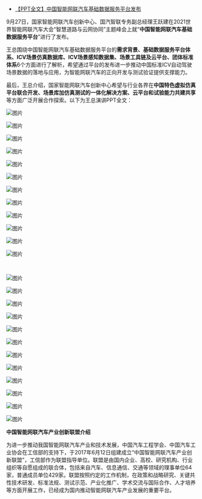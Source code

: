 - [【PPT全文】中国智能网联汽车基础数据服务平台发布](https://mp.weixin.qq.com/s/IoNc0dLnUcuo-Jmws5j3Mw)

9月27日，国家智能网联汽车创新中心、国汽智联专务副总经理王跃建在2021世界智能网联汽车大会“智慧道路与云网协同”主题峰会上就“**中国智能网联汽车基础数据服务平台**”进行了发布。

王总围绕中国智能网联汽车基础数据服务平台的**需求背景、基础数据服务平台体系、ICV场景仿真数据库、ICV场景感知数据集、场景工具链及云平台、团体标准体系**6个方面进行了解析，希望通过平台的发布进一步推动中国标准ICV自动驾驶场景数据的落地与应用，为智能网联汽车的正向开发与测试验证提供支撑能力。

最后，王总介绍，国家智能网联汽车创新中心希望与行业各界在**中国特色虚拟仿真平台联合开发、场景库加仿真测试的一体化解决方案、云平台和试验能力共建共享**等方面广泛开展合作探索。以下为王总演讲PPT全文：



![图片](https://mmbiz.qpic.cn/mmbiz_png/ibS3C6Cb84QTmicpO2ZP0N4Y1Vb3WoFULuRCrUriay0yFMDBhV0zE8CvCrkSeNMtJlUCb5Y5Jw2FkD03Qrs6t52NQ/640?wx_fmt=png&tp=webp&wxfrom=5&wx_lazy=1&wx_co=1)



![图片](https://mmbiz.qpic.cn/mmbiz_png/ibS3C6Cb84QTmicpO2ZP0N4Y1Vb3WoFULukicgTnbPiaTooNrMrJfib4wGiahhRN285WWHLlvHR6H6q3hgL5acJIow1g/640?wx_fmt=png&tp=webp&wxfrom=5&wx_lazy=1&wx_co=1)



![图片](https://mmbiz.qpic.cn/mmbiz_png/ibS3C6Cb84QTmicpO2ZP0N4Y1Vb3WoFULueIyNW0XQxLG5vLqAFicFFgfnAXyGMTfUTATIaia2F1deWDYEuf0TGuPA/640?wx_fmt=png&tp=webp&wxfrom=5&wx_lazy=1&wx_co=1)



![图片](https://mmbiz.qpic.cn/mmbiz_png/ibS3C6Cb84QTmicpO2ZP0N4Y1Vb3WoFULuIHq2vNC88TDLRT6QIhf6icLzBpgesYhiaiakhaaE5TtdWBYC3zAKiaSTCA/640?wx_fmt=png&tp=webp&wxfrom=5&wx_lazy=1&wx_co=1)



![图片](https://mmbiz.qpic.cn/mmbiz_png/ibS3C6Cb84QTmicpO2ZP0N4Y1Vb3WoFULu9qFbzKVvboplolFia2dVjKgvJibJg6TXfVwg1XUa34T63pADdE230Nnw/640?wx_fmt=png&tp=webp&wxfrom=5&wx_lazy=1&wx_co=1)



![图片](https://mmbiz.qpic.cn/mmbiz_png/ibS3C6Cb84QTmicpO2ZP0N4Y1Vb3WoFULuj6o5naudKDarKdRpHalH0kG0M7vCJHIIFvgmEMa2iawZwjKX0KVxhGA/640?wx_fmt=png&tp=webp&wxfrom=5&wx_lazy=1&wx_co=1)



![图片](https://mmbiz.qpic.cn/mmbiz_png/ibS3C6Cb84QTmicpO2ZP0N4Y1Vb3WoFULufZia9CE0miaFVM5iaYlguSMKGfaFy6a5AYnKEhibXskN6dhAnQQ3QS1lHg/640?wx_fmt=png&tp=webp&wxfrom=5&wx_lazy=1&wx_co=1)



![图片](https://mmbiz.qpic.cn/mmbiz_png/ibS3C6Cb84QTmicpO2ZP0N4Y1Vb3WoFULugBa9Fb3S0SO6EVPPRdht6ysySIOkcBugncibhNMnen7galavQ734RLA/640?wx_fmt=png&tp=webp&wxfrom=5&wx_lazy=1&wx_co=1)



![图片](https://mmbiz.qpic.cn/mmbiz_png/ibS3C6Cb84QTmicpO2ZP0N4Y1Vb3WoFULu9PWia6sHiaCD4Gw8y7gFLP134d7LuSbuDdR2qLXUrzumZtAF1qCyLWqQ/640?wx_fmt=png&tp=webp&wxfrom=5&wx_lazy=1&wx_co=1)



![图片](https://mmbiz.qpic.cn/mmbiz_png/ibS3C6Cb84QTmicpO2ZP0N4Y1Vb3WoFULuj3bl3zUpoZdW81uFtRKQOeFILPjk27JBpqEJicPZoJjks3uwcibULdpQ/640?wx_fmt=png&tp=webp&wxfrom=5&wx_lazy=1&wx_co=1)



![图片](https://mmbiz.qpic.cn/mmbiz_png/ibS3C6Cb84QTmicpO2ZP0N4Y1Vb3WoFULuJBjOZw1qbqfo8jibSxic92fRWZq4Mryic2jtT6SanXSD3TnJJeDjDW62g/640?wx_fmt=png&tp=webp&wxfrom=5&wx_lazy=1&wx_co=1)



![图片](https://mmbiz.qpic.cn/mmbiz_png/ibS3C6Cb84QTmicpO2ZP0N4Y1Vb3WoFULuJuRMfg8suLt4R0hmcXn5DrJJqsxicDwiapPtUB0cjVzS7kBLh4wF1XDQ/640?wx_fmt=png&tp=webp&wxfrom=5&wx_lazy=1&wx_co=1)



![图片](data:image/gif;base64,iVBORw0KGgoAAAANSUhEUgAAAAEAAAABCAYAAAAfFcSJAAAADUlEQVQImWNgYGBgAAAABQABh6FO1AAAAABJRU5ErkJggg==)



![图片](data:image/gif;base64,iVBORw0KGgoAAAANSUhEUgAAAAEAAAABCAYAAAAfFcSJAAAADUlEQVQImWNgYGBgAAAABQABh6FO1AAAAABJRU5ErkJggg==)



![图片](https://mmbiz.qpic.cn/mmbiz_png/ibS3C6Cb84QTmicpO2ZP0N4Y1Vb3WoFULuMLbboZcK9yurqoTJRCuibiaPSwpbCic0wUQVGmkxbJCUVLqMTQWlzBWgg/640?wx_fmt=png&tp=webp&wxfrom=5&wx_lazy=1&wx_co=1)



![图片](https://mmbiz.qpic.cn/mmbiz_png/ibS3C6Cb84QTmicpO2ZP0N4Y1Vb3WoFULu7f4RfjdLK3icfia18gHkFFcBp8nMgKTpdaSqUsAr0X0I5Or0j7qdjLIg/640?wx_fmt=png&tp=webp&wxfrom=5&wx_lazy=1&wx_co=1)



![图片](https://mmbiz.qpic.cn/mmbiz_png/ibS3C6Cb84QTmicpO2ZP0N4Y1Vb3WoFULu6Ty3hWC2effKYd8pRXSFPOEGzu0AGVvf0KYTpPpS1bIIr8WQGRlEpg/640?wx_fmt=png&tp=webp&wxfrom=5&wx_lazy=1&wx_co=1)



![图片](https://mmbiz.qpic.cn/mmbiz_png/ibS3C6Cb84QTmicpO2ZP0N4Y1Vb3WoFULuJKNnx7rJ9fjEXMicFv3VOibbedPGDSjt56BWVeIPI5HS6iaiannnBNBTnQ/640?wx_fmt=png&tp=webp&wxfrom=5&wx_lazy=1&wx_co=1)



![图片](https://mmbiz.qpic.cn/mmbiz_png/ibS3C6Cb84QTmicpO2ZP0N4Y1Vb3WoFULu4jN5icbNT1WqUrQDaDMlQ4cgSOW5zFWuD6a4wbnFicIAj888j6eCs74g/640?wx_fmt=png&tp=webp&wxfrom=5&wx_lazy=1&wx_co=1)



![图片](https://mmbiz.qpic.cn/mmbiz_png/ibS3C6Cb84QTmicpO2ZP0N4Y1Vb3WoFULuWic2JJ0tNLYBvLTOW1TibSNlj3wMP7WCibicgvqGWNI9TsXwkyHibeK2XGg/640?wx_fmt=png&tp=webp&wxfrom=5&wx_lazy=1&wx_co=1)



![图片](https://mmbiz.qpic.cn/mmbiz_png/ibS3C6Cb84QTmicpO2ZP0N4Y1Vb3WoFULuY9vsSFoqOFVniarrJXs6G9FWNjViczbicZuIfciaiaFm8u8TTIk4s5icHoag/640?wx_fmt=png&tp=webp&wxfrom=5&wx_lazy=1&wx_co=1)



![图片](https://mmbiz.qpic.cn/mmbiz_png/ibS3C6Cb84QTmicpO2ZP0N4Y1Vb3WoFULu6Nsl3JmVk5kMhwibWUzIoUXJicbCR5yKloUWics89vic0KCFAjaEIr5icVg/640?wx_fmt=png&tp=webp&wxfrom=5&wx_lazy=1&wx_co=1)



![图片](https://mmbiz.qpic.cn/mmbiz_png/ibS3C6Cb84QTmicpO2ZP0N4Y1Vb3WoFULuLCPEaCYk6ujwRqx2iccLOHgKMibPbTZc6KiayXExyicS0lJ9BUVKmfU1kg/640?wx_fmt=png&tp=webp&wxfrom=5&wx_lazy=1&wx_co=1)



![图片](https://mmbiz.qpic.cn/mmbiz_png/ibS3C6Cb84QTmicpO2ZP0N4Y1Vb3WoFULu7gic3Q1TjYddR3UhmGq4EVRYH7CfPTuOxKkFo9h9v9zwSjFqQbPic7tQ/640?wx_fmt=png&tp=webp&wxfrom=5&wx_lazy=1&wx_co=1)



![图片](https://mmbiz.qpic.cn/mmbiz_png/ibS3C6Cb84QTmicpO2ZP0N4Y1Vb3WoFULufmGRubDyNapLo6zqKd1eyGQYibmvaE212jZwKl1zy9EEXnOP0wDWdSQ/640?wx_fmt=png&tp=webp&wxfrom=5&wx_lazy=1&wx_co=1)



![图片](https://mmbiz.qpic.cn/mmbiz_png/ibS3C6Cb84QTmicpO2ZP0N4Y1Vb3WoFULu2vgricwDgCTr8wkvQbkmVKl491PIBmuuYcq6iaZZH8lVARuzyBmEcVyg/640?wx_fmt=png&tp=webp&wxfrom=5&wx_lazy=1&wx_co=1)

**中国智能网联汽车产业创新联盟介绍**

为进一步推动我国智能网联汽车产业和技术发展，中国汽车工程学会、中国汽车工业协会在工信部的支持下，于2017年6月12日组建成立“中国智能网联汽车产业创新联盟”，工信部作为联盟指导单位。联盟是由国内企业、高校、研究机构、行业组织等自愿组成的联合体，包括来自汽车、信息通信、交通等领域的理事单位64家，普通成员单位429家。联盟按照约定的工作机制，在政策和战略研究、关键共性技术研发、标准法规、测试示范、产业化推广、学术交流与国际合作、人才培养等方面开展工作，已经成为国内推动智能网联汽车产业发展的重要平台。